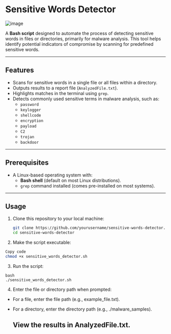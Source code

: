 # **Sensitive Words Detector**
![image](https://github.com/user-attachments/assets/94af96da-2faa-429a-b976-c7be19b640ab)

A **Bash script** designed to automate the process of detecting sensitive words in files or directories, primarily for malware analysis. This tool helps identify potential indicators of compromise by scanning for predefined sensitive words.

---

## **Features**
- Scans for sensitive words in a single file or all files within a directory.
- Outputs results to a report file (`AnalyzedFile.txt`).
- Highlights matches in the terminal using `grep`.
- Detects commonly used sensitive terms in malware analysis, such as:
  - `password`
  - `keylogger`
  - `shellcode`
  - `encryption`
  - `payload`
  - `C2`
  - `trojan`
  - `backdoor`

---

## **Prerequisites**
- A Linux-based operating system with:
  - **Bash shell** (default on most Linux distributions).
  - `grep` command installed (comes pre-installed on most systems).

---

## **Usage**
1. Clone this repository to your local machine:
   ```bash
   git clone https://github.com/yourusername/sensitive-words-detector.git
   cd sensitive-words-detector

2. Make the script executable:

```bash
Copy code
chmod +x sensitive_words_detector.sh
```
3. Run the script:
```
bash
./sensitive_words_detector.sh
```
4. Enter the file or directory path when prompted:
- For a file, enter the file path (e.g., example_file.txt).
- For a directory, enter the directory path (e.g., ./malware_samples).

  ## View the results in AnalyzedFile.txt.

